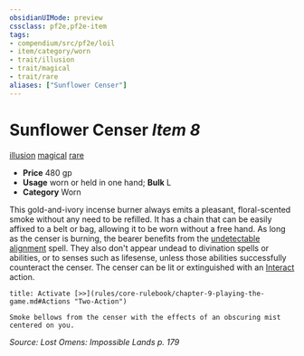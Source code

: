 ```yaml
---
obsidianUIMode: preview
cssclass: pf2e,pf2e-item
tags:
- compendium/src/pf2e/loil
- item/category/worn
- trait/illusion
- trait/magical
- trait/rare
aliases: ["Sunflower Censer"]
---
```

# Sunflower Censer *Item 8*  
[illusion](rules/traits/illusion.md "Illusion School Trait")  [magical](rules/traits/magical.md "Magical Item Trait")  [rare](rules/traits/rare.md "Rare Rarity Trait")  

- **Price** 480 gp
- **Usage** worn or held in one hand; **Bulk** L
- **Category** Worn

This gold-and-ivory incense burner always emits a pleasant, floral-scented smoke without any need to be refilled. It has a chain that can be easily affixed to a belt or bag, allowing it to be worn without a free hand. As long as the censer is burning, the bearer benefits from the [undetectable alignment](compendium/spells/undetectable-alignment.md) spell. They also don't appear undead to divination spells or abilities, or to senses such as lifesense, unless those abilities successfully counteract the censer. The censer can be lit or extinguished with an [Interact](rules/actions/interact.md) action.

```ad-embed-ability
title: Activate [>>](rules/core-rulebook/chapter-9-playing-the-game.md#Actions "Two-Action")

Smoke bellows from the censer with the effects of an obscuring mist centered on you.
```

*Source: Lost Omens: Impossible Lands p. 179*